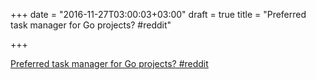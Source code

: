 +++
date = "2016-11-27T03:00:03+03:00"
draft = true
title = "Preferred task manager for Go projects?  #reddit"

+++

<p><a href="https://t.co/lW0mv3XTUO">Preferred task manager for Go projects?  #reddit</a></p>
